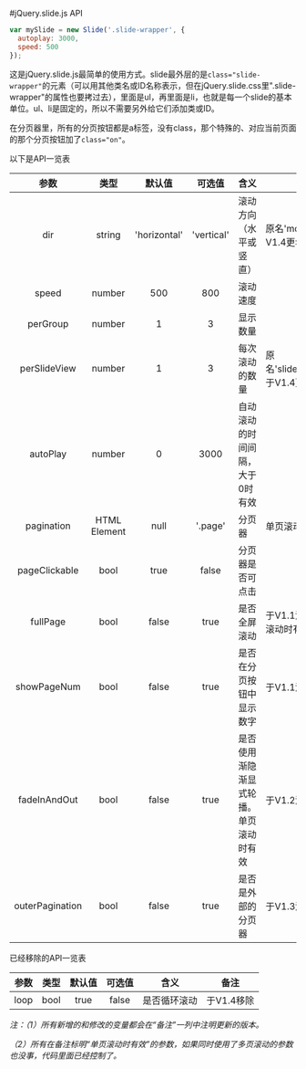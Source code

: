 #jQuery.slide.js API

```javascript
var mySlide = new Slide('.slide-wrapper', {
  autoplay: 3000,
  speed: 500
});
```

这是jQuery.slide.js最简单的使用方式。slide最外层的是`class="slide-wrapper"`的元素（可以用其他类名或ID名称表示，但在jQuery.slide.css里".slide-wrapper"的属性也要拷过去），里面是ul，再里面是li，也就是每一个slide的基本单位。ul、li是固定的，所以不需要另外给它们添加类或ID。

在分页器里，所有的分页按钮都是a标签，没有class，那个特殊的、对应当前页面的那个分页按钮加了`class="on"`。

以下是API一览表

| 参数 | 类型 | 默认值 | 可选值 | 含义 | 备注
| :----: | :----: | :----: | :----: | ----- | ----- |
| dir | string | 'horizontal' | 'vertical' | 滚动方向（水平或竖直）| 原名'mode'，于V1.4更名|
| speed | number | 500 | 800 | 滚动速度 | |
| perGroup | number | 1 | 3 | 显示数量 | |
| perSlideView | number | 1 | 3 | 每次滚动的数量 | 原名'slidePerView'，于V1.4更名 |
| autoPlay | number | 0 | 3000 |自动滚动的时间间隔，大于0时有效 | |
| pagination | HTML Element | null | '.page' | 分页器 | 单页滚动时有效 |
| pageClickable | bool | true | false | 分页器是否可点击 |
| fullPage | bool | false | true | 是否全屏滚动 | 于V1.1添加。单页滚动时有效。 |
| showPageNum | bool | false | true | 是否在分页按钮中显示数字 | 于V1.1添加 |
| fadeInAndOut | bool | false | true | 是否使用渐隐渐显式轮播。单页滚动时有效 | 于V1.2添加 |
| outerPagination | bool | false | true | 是否是外部的分页器 | 于V1.3添加 |

已经移除的API一览表

| 参数 | 类型 | 默认值 | 可选值 | 含义 | 备注
| :----: | :----: | :----: | :----: | ----- | ----- |
| loop | bool | true | false | 是否循环滚动 | 于V1.4移除 |

_注：（1）所有新增的和修改的变量都会在“备注”一列中注明更新的版本。_

_（2）所有在备注标明“单页滚动时有效”的参数，如果同时使用了多页滚动的参数也没事，代码里面已经控制了。_